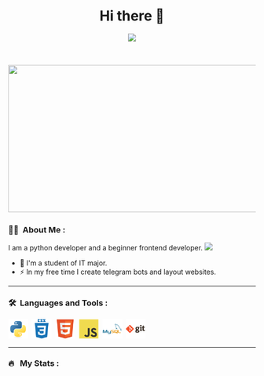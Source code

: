 <div id="header" align="center">
    <h1>Hi there 👋</h1>
</div>
<p align="center"><img src="https://media.giphy.com/media/7FrOU9tPbgAZtxV5mb/giphy-downsized-large.gif" width="100"/></p>

<p align="center"><img src="https://komarev.com/ghpvc/?username=kakbar&style=flat-square&color=blue" alt=""></p>


<p align="center"><img src="https://media.giphy.com/media/dWesBcTLavkZuG35MI/giphy.gif" width="600" height="300"  /></p>

### :man_technologist: &nbsp;About Me :

I am a python developer and a beginner frontend developer. <img src="https://media.giphy.com/media/WUlplcMpOCEmTGBtBW/giphy.gif" width="30">

- 🔭 I'm a student of IT major.
- ⚡ In my free time I create telegram bots and layout websites.

---

### 🛠 &nbsp;Languages and Tools :

<p>
<img src="https://github.com/devicons/devicon/blob/master/icons/python/python-original.svg"  title="Python" alt="Python" width="40" height="40"/>&nbsp;
<img src="https://github.com/devicons/devicon/blob/master/icons/css3/css3-plain-wordmark.svg"  title="CSS3" alt="CSS" width="40" height="40"/>&nbsp;
<img src="https://github.com/devicons/devicon/blob/master/icons/html5/html5-original.svg" title="HTML5" alt="HTML" width="40" height="40"/>&nbsp;
<img src="https://github.com/devicons/devicon/blob/master/icons/javascript/javascript-original.svg" title="JavaScript" alt="JavaScript" width="40" height="40"/>&nbsp;
<img src="https://github.com/devicons/devicon/blob/master/icons/mysql/mysql-original-wordmark.svg" title="MySQL"  alt="MySQL" width="40" height="40"/>&nbsp;
<img src="https://github.com/devicons/devicon/blob/master/icons/git/git-original-wordmark.svg" title="Git" **alt="Git" width="40" height="40"/>&nbsp;
</p>

---

### 🔥 &nbsp; My Stats :
<div id="stat" align="center">
    <img src="https://github-profile-summary-cards.vercel.app/api/cards/profile-details?username=Crowwwdy&theme=tokyonight" alt=""/>
    <img src="https://github-profile-summary-cards.vercel.app/api/cards/most-commit-language?username=Crowwwdy&theme=tokyonight" alt=""/>
     <img src="https://github-profile-summary-cards.vercel.app/api/cards/stats?username=Crowwwdy&theme=tokyonight" alt=""/>
</div>
